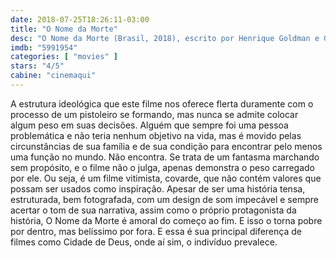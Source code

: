 ```yaml
---
date: 2018-07-25T18:26:11-03:00
title: "O Nome da Morte"
desc: "O Nome da Morte (Brasil, 2018), escrito por Henrique Goldman e George Moura, com colaboração de Vitor Leite, dirigido por Goldman, com André Mattos, Marco Pigossi, Marie Paquim."
imdb: "5991954"
categories: [ "movies" ]
stars: "4/5"
cabine: "cinemaqui"
---
```

A estrutura ideológica que este filme nos oferece flerta duramente com o processo de um pistoleiro se formando, mas nunca se admite colocar algum peso em suas decisões. Alguém que sempre foi uma pessoa problemática e não teria nenhum objetivo na vida, mas é movido pelas circunstâncias de sua família e de sua condição para encontrar pelo menos uma função no mundo. Não encontra. Se trata de um fantasma marchando sem propósito, e o filme não o julga, apenas demonstra o peso carregado por ele. Ou seja, é um filme vitimista, covarde, que não contém valores que possam ser usados como inspiração. Apesar de ser uma história tensa, estruturada, bem fotografada, com um design de som impecável e sempre acertar o tom de sua narrativa, assim como o próprio protagonista da história, O Nome da Morte é amoral do começo ao fim. E isso o torna pobre por dentro, mas belíssimo por fora. E essa é sua principal diferença de filmes como Cidade de Deus, onde aí sim, o indivíduo prevalece.
